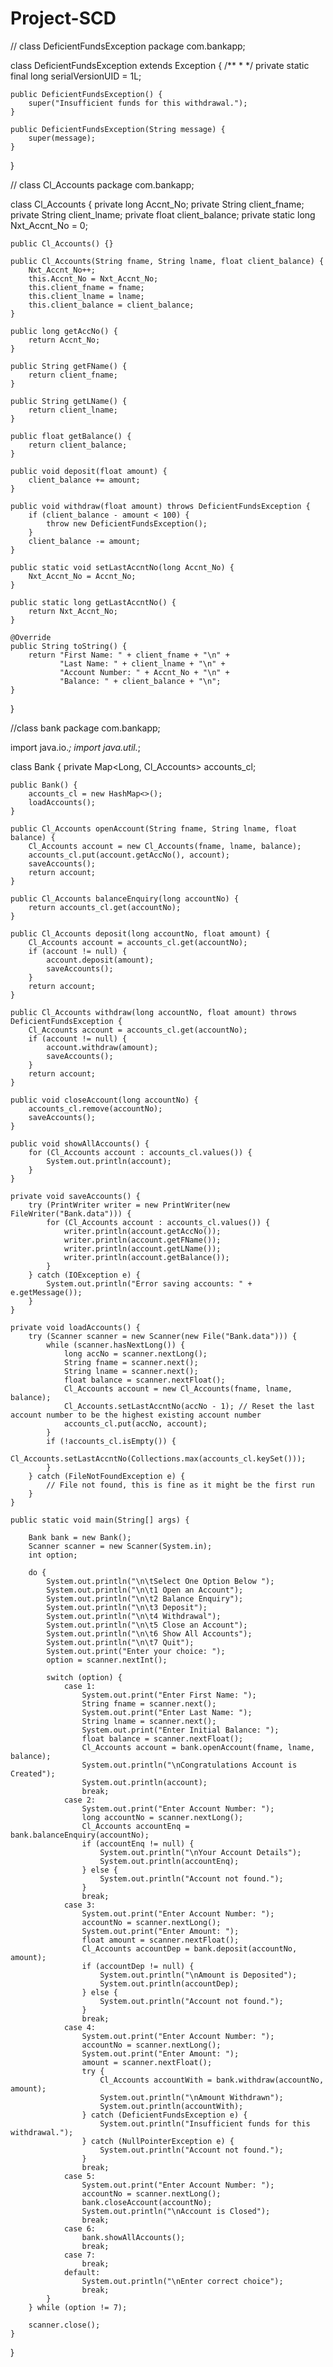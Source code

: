 # Project-SCD

// class DeficientFundsException
package com.bankapp;

class DeficientFundsException extends Exception {
    /**
	 * 
	 */
	private static final long serialVersionUID = 1L;

	public DeficientFundsException() {
        super("Insufficient funds for this withdrawal.");
    }

    public DeficientFundsException(String message) {
        super(message);
    }
}



// class Cl_Accounts
package com.bankapp;

class Cl_Accounts {
    private long Accnt_No;
    private String client_fname;
    private String client_lname;
    private float client_balance;
    private static long Nxt_Accnt_No = 0;

    public Cl_Accounts() {}

    public Cl_Accounts(String fname, String lname, float client_balance) {
        Nxt_Accnt_No++;
        this.Accnt_No = Nxt_Accnt_No;
        this.client_fname = fname;
        this.client_lname = lname;
        this.client_balance = client_balance;
    }

    public long getAccNo() {
        return Accnt_No;
    }

    public String getFName() {
        return client_fname;
    }

    public String getLName() {
        return client_lname;
    }

    public float getBalance() {
        return client_balance;
    }

    public void deposit(float amount) {
        client_balance += amount;
    }

    public void withdraw(float amount) throws DeficientFundsException {
        if (client_balance - amount < 100) {
            throw new DeficientFundsException();
        }
        client_balance -= amount;
    }

    public static void setLastAccntNo(long Accnt_No) {
        Nxt_Accnt_No = Accnt_No;
    }

    public static long getLastAccntNo() {
        return Nxt_Accnt_No;
    }

    @Override
    public String toString() {
        return "First Name: " + client_fname + "\n" +
               "Last Name: " + client_lname + "\n" +
               "Account Number: " + Accnt_No + "\n" +
               "Balance: " + client_balance + "\n";
    }
}


//class bank
package com.bankapp;

import java.io.*;
import java.util.*;

class Bank {
    private Map<Long, Cl_Accounts> accounts_cl;

    public Bank() {
        accounts_cl = new HashMap<>();
        loadAccounts();
    }

    public Cl_Accounts openAccount(String fname, String lname, float balance) {
        Cl_Accounts account = new Cl_Accounts(fname, lname, balance);
        accounts_cl.put(account.getAccNo(), account);
        saveAccounts();
        return account;
    }

    public Cl_Accounts balanceEnquiry(long accountNo) {
        return accounts_cl.get(accountNo);
    }

    public Cl_Accounts deposit(long accountNo, float amount) {
        Cl_Accounts account = accounts_cl.get(accountNo);
        if (account != null) {
            account.deposit(amount);
            saveAccounts();
        }
        return account;
    }

    public Cl_Accounts withdraw(long accountNo, float amount) throws DeficientFundsException {
        Cl_Accounts account = accounts_cl.get(accountNo);
        if (account != null) {
            account.withdraw(amount);
            saveAccounts();
        }
        return account;
    }

    public void closeAccount(long accountNo) {
        accounts_cl.remove(accountNo);
        saveAccounts();
    }

    public void showAllAccounts() {
        for (Cl_Accounts account : accounts_cl.values()) {
            System.out.println(account);
        }
    }

    private void saveAccounts() {
        try (PrintWriter writer = new PrintWriter(new FileWriter("Bank.data"))) {
            for (Cl_Accounts account : accounts_cl.values()) {
                writer.println(account.getAccNo());
                writer.println(account.getFName());
                writer.println(account.getLName());
                writer.println(account.getBalance());
            }
        } catch (IOException e) {
            System.out.println("Error saving accounts: " + e.getMessage());
        }
    }

    private void loadAccounts() {
        try (Scanner scanner = new Scanner(new File("Bank.data"))) {
            while (scanner.hasNextLong()) {
                long accNo = scanner.nextLong();
                String fname = scanner.next();
                String lname = scanner.next();
                float balance = scanner.nextFloat();
                Cl_Accounts account = new Cl_Accounts(fname, lname, balance);
                Cl_Accounts.setLastAccntNo(accNo - 1); // Reset the last account number to be the highest existing account number
                accounts_cl.put(accNo, account);
            }
            if (!accounts_cl.isEmpty()) {
                Cl_Accounts.setLastAccntNo(Collections.max(accounts_cl.keySet()));
            }
        } catch (FileNotFoundException e) {
            // File not found, this is fine as it might be the first run
        }
    }

    public static void main(String[] args) {
    	
        Bank bank = new Bank();
        Scanner scanner = new Scanner(System.in);
        int option;

        do {
            System.out.println("\n\tSelect One Option Below ");
            System.out.println("\n\t1 Open an Account");
            System.out.println("\n\t2 Balance Enquiry");
            System.out.println("\n\t3 Deposit");
            System.out.println("\n\t4 Withdrawal");
            System.out.println("\n\t5 Close an Account");
            System.out.println("\n\t6 Show All Accounts");
            System.out.println("\n\t7 Quit");
            System.out.print("Enter your choice: ");
            option = scanner.nextInt();

            switch (option) {
                case 1:
                    System.out.print("Enter First Name: ");
                    String fname = scanner.next();
                    System.out.print("Enter Last Name: ");
                    String lname = scanner.next();
                    System.out.print("Enter Initial Balance: ");
                    float balance = scanner.nextFloat();
                    Cl_Accounts account = bank.openAccount(fname, lname, balance);
                    System.out.println("\nCongratulations Account is Created");
                    System.out.println(account);
                    break;
                case 2:
                    System.out.print("Enter Account Number: ");
                    long accountNo = scanner.nextLong();
                    Cl_Accounts accountEnq = bank.balanceEnquiry(accountNo);
                    if (accountEnq != null) {
                        System.out.println("\nYour Account Details");
                        System.out.println(accountEnq);
                    } else {
                        System.out.println("Account not found.");
                    }
                    break;
                case 3:
                    System.out.print("Enter Account Number: ");
                    accountNo = scanner.nextLong();
                    System.out.print("Enter Amount: ");
                    float amount = scanner.nextFloat();
                    Cl_Accounts accountDep = bank.deposit(accountNo, amount);
                    if (accountDep != null) {
                        System.out.println("\nAmount is Deposited");
                        System.out.println(accountDep);
                    } else {
                        System.out.println("Account not found.");
                    }
                    break;
                case 4:
                    System.out.print("Enter Account Number: ");
                    accountNo = scanner.nextLong();
                    System.out.print("Enter Amount: ");
                    amount = scanner.nextFloat();
                    try {
                        Cl_Accounts accountWith = bank.withdraw(accountNo, amount);
                        System.out.println("\nAmount Withdrawn");
                        System.out.println(accountWith);
                    } catch (DeficientFundsException e) {
                        System.out.println("Insufficient funds for this withdrawal.");
                    } catch (NullPointerException e) {
                        System.out.println("Account not found.");
                    }
                    break;
                case 5:
                    System.out.print("Enter Account Number: ");
                    accountNo = scanner.nextLong();
                    bank.closeAccount(accountNo);
                    System.out.println("\nAccount is Closed");
                    break;
                case 6:
                    bank.showAllAccounts();
                    break;
                case 7:
                    break;
                default:
                    System.out.println("\nEnter correct choice");
                    break;
            }
        } while (option != 7);

        scanner.close();
    }
}
